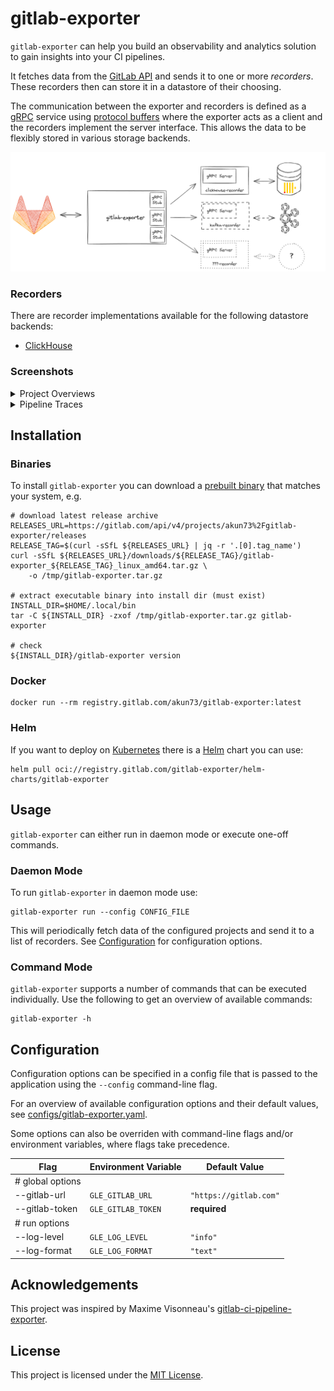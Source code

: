 # gitlab-exporter

`gitlab-exporter` can help you build an observability and analytics solution to
gain insights into your CI pipelines.

It fetches data from the [GitLab API][gitlab-api] and sends it to one or more
_recorders_. These recorders then can store it in a datastore of their choosing.

The communication between the exporter and recorders is defined as a [gRPC]
service using [protocol buffers][protobuf] where the exporter acts as a client
and the recorders implement the server interface. This allows the data to be
flexibly stored in various storage backends.

<img src="./assets/dataflow.png" />

### Recorders

There are recorder implementations available for the following datastore backends:

- [ClickHouse](https://gitlab.com/akun73/gitlab-exporter-clickhouse-recorder)

### Screenshots

<details>
    <summary>Project Overviews</summary>
    <img src="./assets/project-overview.webp" />
</details>

<details>
    <summary>Pipeline Traces</summary>
    <img src="./assets/pipeline-trace.webp" />
</details>

## Installation

### Binaries

To install `gitlab-exporter` you can download a 
[prebuilt binary][prebuilt-binaries] that matches your system, e.g.

```shell
# download latest release archive
RELEASES_URL=https://gitlab.com/api/v4/projects/akun73%2Fgitlab-exporter/releases
RELEASE_TAG=$(curl -sSfL ${RELEASES_URL} | jq -r '.[0].tag_name')
curl -sSfL ${RELEASES_URL}/downloads/${RELEASE_TAG}/gitlab-exporter_${RELEASE_TAG}_linux_amd64.tar.gz \
    -o /tmp/gitlab-exporter.tar.gz

# extract executable binary into install dir (must exist)
INSTALL_DIR=$HOME/.local/bin
tar -C ${INSTALL_DIR} -zxof /tmp/gitlab-exporter.tar.gz gitlab-exporter

# check
${INSTALL_DIR}/gitlab-exporter version
```

### Docker

```shell
docker run --rm registry.gitlab.com/akun73/gitlab-exporter:latest
```

### Helm

If you want to deploy on [Kubernetes](http://kubernetes.io) there is a
[Helm](https://helm.sh) chart you can use:

```shell
helm pull oci://registry.gitlab.com/gitlab-exporter/helm-charts/gitlab-exporter
```

## Usage

`gitlab-exporter` can either run in daemon mode or execute one-off
commands.

### Daemon Mode

To run `gitlab-exporter` in daemon mode use:

```shell
gitlab-exporter run --config CONFIG_FILE 
```

This will periodically fetch data of the configured projects and send it to a
list of recorders.
See [Configuration](#configuration) for configuration options.

### Command Mode

`gitlab-exporter` supports a number of commands that can be executed
individually. Use the following to get an overview of available commands:

```shell
gitlab-exporter -h
```

## Configuration

Configuration options can be specified in a config file that is passed to the
application using the `--config` command-line flag.

For an overview of available configuration options and their default values,
see [configs/gitlab-exporter.yaml](./configs/gitlab-exporter.yaml).

Some options can also be overriden with command-line flags and/or environment
variables, where flags take precedence.

| Flag             | Environment Variable | Default Value          |
| ---              | ---                  | ---                    |
| # global options |                      |                        |
| --gitlab-url     | `GLE_GITLAB_URL`     | `"https://gitlab.com"` |
| --gitlab-token   | `GLE_GITLAB_TOKEN`   | **required**           |
| # run options    |                      |                        |
| --log-level      | `GLE_LOG_LEVEL`      | `"info"`               |
| --log-format     | `GLE_LOG_FORMAT`     | `"text"`               |

## Acknowledgements

This project was inspired by Maxime Visonneau's
[gitlab-ci-pipeline-exporter](https://github.com/mvisonneau/gitlab-ci-pipelines-exporter).

## License

This project is licensed under the [MIT License](./LICENSE).

[protobuf]: https://protobuf.dev/
[grpc]: https://grpc.io/
[gitlab-api]: https://docs.gitlab.com/ee/api/rest/
[prebuilt-binaries]: https://gitlab.com/akun73/gitlab-exporter/-/releases
